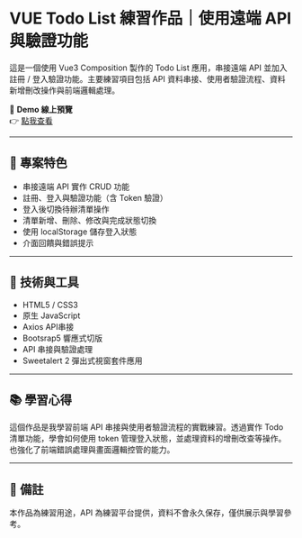 # VUE Todo List 練習作品｜使用遠端 API 與驗證功能

這是一個使用 Vue3 Composition 製作的 Todo List 應用，串接遠端 API 並加入註冊 / 登入驗證功能。主要練習項目包括 API 資料串接、使用者驗證流程、資料新增刪改操作與前端邏輯處理。

🔗 **Demo 線上預覽**  
👉 [點我查看](https://xenosword-x.github.io/vueTodolist/index.html)

---

## 📌 專案特色

- 串接遠端 API 實作 CRUD 功能
- 註冊、登入與驗證功能（含 Token 驗證）
- 登入後切換待辦清單操作
- 清單新增、刪除、修改與完成狀態切換
- 使用 localStorage 儲存登入狀態
- 介面回饋與錯誤提示

---

## 📁 技術與工具

- HTML5 / CSS3
- 原生 JavaScript
- Axios API串接
- Bootsrap5 響應式切版
- API 串接與驗證處理
- Sweetalert 2 彈出式視窗套件應用

---

## 📚 學習心得

這個作品是我學習前端 API 串接與使用者驗證流程的實戰練習。透過實作 Todo 清單功能，學會如何使用 token 管理登入狀態，並處理資料的增刪改查等操作。也強化了前端錯誤處理與畫面邏輯控管的能力。

---

## 📝 備註

本作品為練習用途，API 為練習平台提供，資料不會永久保存，僅供展示與學習參考。
